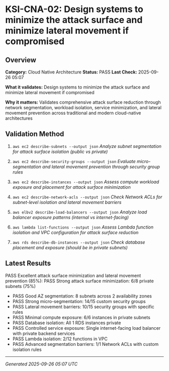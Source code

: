 # KSI-CNA-02: Design systems to minimize the attack surface and minimize lateral movement if compromised

## Overview

**Category:** Cloud Native Architecture
**Status:** PASS
**Last Check:** 2025-09-26 05:07

**What it validates:** Design systems to minimize the attack surface and minimize lateral movement if compromised

**Why it matters:** Validates comprehensive attack surface reduction through network segmentation, workload isolation, service minimization, and lateral movement prevention across traditional and modern cloud-native architectures

## Validation Method

1. `aws ec2 describe-subnets --output json`
   *Analyze subnet segmentation for attack surface isolation (public vs private)*

2. `aws ec2 describe-security-groups --output json`
   *Evaluate micro-segmentation and lateral movement prevention through security group rules*

3. `aws ec2 describe-instances --output json`
   *Assess compute workload exposure and placement for attack surface minimization*

4. `aws ec2 describe-network-acls --output json`
   *Check Network ACLs for subnet-level isolation and lateral movement barriers*

5. `aws elbv2 describe-load-balancers --output json`
   *Analyze load balancer exposure patterns (internal vs internet-facing)*

6. `aws lambda list-functions --output json`
   *Assess Lambda function isolation and VPC configuration for attack surface reduction*

7. `aws rds describe-db-instances --output json`
   *Check database placement and exposure (should be in private subnets)*

## Latest Results

PASS Excellent attack surface minimization and lateral movement prevention (85%): PASS Strong attack surface minimization: 6/8 private subnets (75%)
- PASS Good AZ segmentation: 8 subnets across 2 availability zones
- PASS Strong micro-segmentation: 14/15 custom security groups
- PASS Lateral movement barriers: 10/15 security groups with specific rules
- PASS Minimal compute exposure: 6/6 instances in private subnets
- PASS Database isolation: All 1 RDS instances private
- PASS Controlled service exposure: Single internet-facing load balancer with private backend services
- PASS Lambda isolation: 2/12 functions in VPC
- PASS Advanced segmentation barriers: 1/1 Network ACLs with custom isolation rules

---
*Generated 2025-09-26 05:07 UTC*